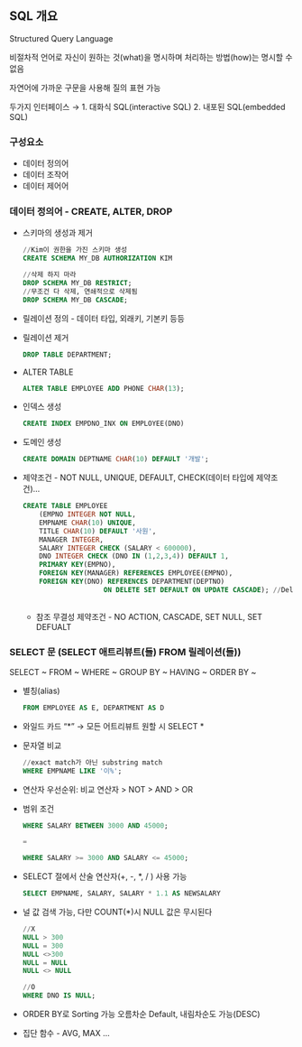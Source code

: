## SQL 개요

Structured Query Language

비절차적 언어로 자신이 원하는 것(what)을 명시하며 처리하는 방법(how)는 명시할 수 없음

자연어에 가까운 구문을 사용해 질의 표현 가능

두가지 인터페이스 → 1. 대화식 SQL(interactive SQL) 2. 내포된 SQL(embedded SQL)

### 구성요소

- 데이터 정의어
- 데이터 조작어
- 데이터 제어어

### 데이터 정의어 - CREATE, ALTER, DROP

- 스키마의 생성과 제거
    
    ```sql
    //Kim이 권한을 가진 스키마 생성
    CREATE SCHEMA MY_DB AUTHORIZATION KIM
    
    //삭제 하지 마라
    DROP SCHEMA MY_DB RESTRICT;
    //무조건 다 삭제, 연쇄적으로 삭제됨
    DROP SCHEMA MY_DB CASCADE;
    ```
    
- 릴레이션 정의 - 데이터 타입, 외래키, 기본키 등등
- 릴레이션 제거
    
    ```sql
    DROP TABLE DEPARTMENT;
    ```
    
- ALTER TABLE
    
    ```sql
    ALTER TABLE EMPLOYEE ADD PHONE CHAR(13);
    ```
    
- 인덱스 생성
    
    ```sql
    CREATE INDEX EMPDNO_INX ON EMPLOYEE(DNO)
    ```
    
- 도메인 생성
    
    ```sql
    CREATE DOMAIN DEPTNAME CHAR(10) DEFAULT '개발';
    ```
    
- 제약조건 - NOT NULL, UNIQUE, DEFAULT, CHECK(데이터 타입에 제약조건)…
    
    ```sql
    CREATE TABLE EMPLOYEE
        (EMPNO INTEGER NOT NULL,
        EMPNAME CHAR(10) UNIQUE,
        TITLE CHAR(10) DEFAULT '사원',
        MANAGER INTEGER,
        SALARY INTEGER CHECK (SALARY < 600000),
        DNO INTEGER CHECK (DNO IN (1,2,3,4)) DEFAULT 1,
        PRIMARY KEY(EMPNO),
        FOREIGN KEY(MANAGER) REFERENCES EMPLOYEE(EMPNO),
        FOREIGN KEY(DNO) REFERENCES DEPARTMENT(DEPTNO)
                        ON DELETE SET DEFAULT ON UPDATE CASCADE); //Delete시 디폴트 값으로 변경하고 update 시 모든 연결된 릴레이션 값 변경
        
    ```
    
    - 참조 무결성 제약조건 - NO ACTION, CASCADE, SET NULL, SET DEFUALT

### SELECT 문 (SELECT 애트리뷰트(들) FROM 릴레이션(들))

SELECT ~ FROM ~ WHERE ~ GROUP BY ~ HAVING ~ ORDER BY ~

- 별칭(alias)
    
    ```sql
    FROM EMPLOYEE AS E, DEPARTMENT AS D
    ```
    
- 와일드 카드 “*” → 모든 어트리뷰트 원할 시 SELECT *
- 문자열 비교
    
    ```sql
    //exact match가 아닌 substring match
    WHERE EMPNAME LIKE '이%';
    ```
    
- 연산자 우선순위: 비교 연산자 > NOT > AND > OR
- 범위 조건
    
    ```sql
    WHERE SALARY BETWEEN 3000 AND 45000;
    
    =
    
    WHERE SALARY >= 3000 AND SALARY <= 45000;
    ```
    
- SELECT 절에서 산술 연산자(+, -, *, / ) 사용 가능
    
    ```sql
    SELECT EMPNAME, SALARY, SALARY * 1.1 AS NEWSALARY
    ```
    
- 널 값 검색 가능,  다만 COUNT(*)시 NULL 값은 무시된다
    
    ```sql
    //X
    NULL > 300
    NULL = 300
    NULL <>300
    NULL = NULL
    NULL <> NULL
    
    //O
    WHERE DNO IS NULL;
    ```
    
- ORDER BY로 Sorting 가능 오름차순 Default, 내림차순도 가능(DESC)
- 집단 함수 - AVG, MAX …
